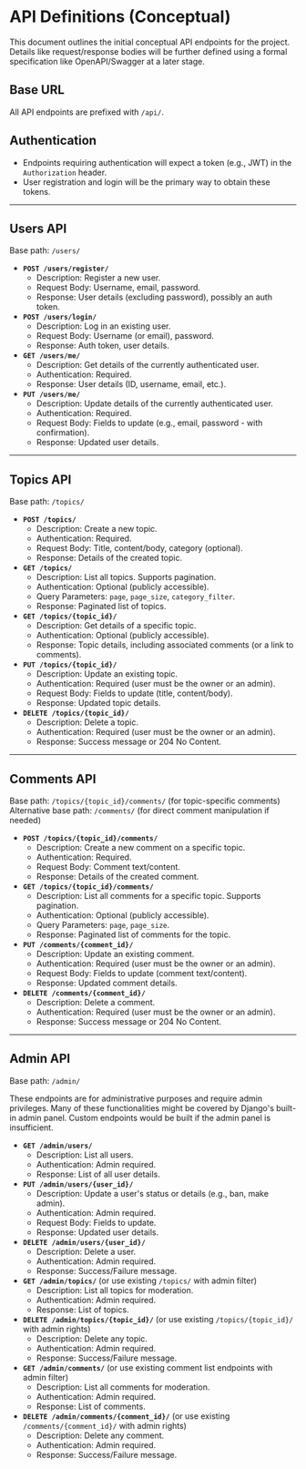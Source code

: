 # API Definitions (Conceptual)

This document outlines the initial conceptual API endpoints for the project.
Details like request/response bodies will be further defined using a formal
specification like OpenAPI/Swagger at a later stage.

## Base URL

All API endpoints are prefixed with `/api/`.

## Authentication

*   Endpoints requiring authentication will expect a token (e.g., JWT) in the
    `Authorization` header.
*   User registration and login will be the primary way to obtain these tokens.

---

## Users API

Base path: `/users/`

*   **`POST /users/register/`**
    *   Description: Register a new user.
    *   Request Body: Username, email, password.
    *   Response: User details (excluding password), possibly an auth token.
*   **`POST /users/login/`**
    *   Description: Log in an existing user.
    *   Request Body: Username (or email), password.
    *   Response: Auth token, user details.
*   **`GET /users/me/`**
    *   Description: Get details of the currently authenticated user.
    *   Authentication: Required.
    *   Response: User details (ID, username, email, etc.).
*   **`PUT /users/me/`**
    *   Description: Update details of the currently authenticated user.
    *   Authentication: Required.
    *   Request Body: Fields to update (e.g., email, password - with confirmation).
    *   Response: Updated user details.

---

## Topics API

Base path: `/topics/`

*   **`POST /topics/`**
    *   Description: Create a new topic.
    *   Authentication: Required.
    *   Request Body: Title, content/body, category (optional).
    *   Response: Details of the created topic.
*   **`GET /topics/`**
    *   Description: List all topics. Supports pagination.
    *   Authentication: Optional (publicly accessible).
    *   Query Parameters: `page`, `page_size`, `category_filter`.
    *   Response: Paginated list of topics.
*   **`GET /topics/{topic_id}/`**
    *   Description: Get details of a specific topic.
    *   Authentication: Optional (publicly accessible).
    *   Response: Topic details, including associated comments (or a link to comments).
*   **`PUT /topics/{topic_id}/`**
    *   Description: Update an existing topic.
    *   Authentication: Required (user must be the owner or an admin).
    *   Request Body: Fields to update (title, content/body).
    *   Response: Updated topic details.
*   **`DELETE /topics/{topic_id}/`**
    *   Description: Delete a topic.
    *   Authentication: Required (user must be the owner or an admin).
    *   Response: Success message or 204 No Content.

---

## Comments API

Base path: `/topics/{topic_id}/comments/` (for topic-specific comments)
Alternative base path: `/comments/` (for direct comment manipulation if needed)

*   **`POST /topics/{topic_id}/comments/`**
    *   Description: Create a new comment on a specific topic.
    *   Authentication: Required.
    *   Request Body: Comment text/content.
    *   Response: Details of the created comment.
*   **`GET /topics/{topic_id}/comments/`**
    *   Description: List all comments for a specific topic. Supports pagination.
    *   Authentication: Optional (publicly accessible).
    *   Query Parameters: `page`, `page_size`.
    *   Response: Paginated list of comments for the topic.
*   **`PUT /comments/{comment_id}/`**
    *   Description: Update an existing comment.
    *   Authentication: Required (user must be the owner or an admin).
    *   Request Body: Fields to update (comment text/content).
    *   Response: Updated comment details.
*   **`DELETE /comments/{comment_id}/`**
    *   Description: Delete a comment.
    *   Authentication: Required (user must be the owner or an admin).
    *   Response: Success message or 204 No Content.

---

## Admin API

Base path: `/admin/`

These endpoints are for administrative purposes and require admin privileges.
Many of these functionalities might be covered by Django's built-in admin panel.
Custom endpoints would be built if the admin panel is insufficient.

*   **`GET /admin/users/`**
    *   Description: List all users.
    *   Authentication: Admin required.
    *   Response: List of all user details.
*   **`PUT /admin/users/{user_id}/`**
    *   Description: Update a user's status or details (e.g., ban, make admin).
    *   Authentication: Admin required.
    *   Request Body: Fields to update.
    *   Response: Updated user details.
*   **`DELETE /admin/users/{user_id}/`**
    *   Description: Delete a user.
    *   Authentication: Admin required.
    *   Response: Success/Failure message.
*   **`GET /admin/topics/`** (or use existing `/topics/` with admin filter)
    *   Description: List all topics for moderation.
    *   Authentication: Admin required.
    *   Response: List of topics.
*   **`DELETE /admin/topics/{topic_id}/`** (or use existing `/topics/{topic_id}/` with admin rights)
    *   Description: Delete any topic.
    *   Authentication: Admin required.
    *   Response: Success/Failure message.
*   **`GET /admin/comments/`** (or use existing comment list endpoints with admin filter)
    *   Description: List all comments for moderation.
    *   Authentication: Admin required.
    *   Response: List of comments.
*   **`DELETE /admin/comments/{comment_id}/`** (or use existing `/comments/{comment_id}/` with admin rights)
    *   Description: Delete any comment.
    *   Authentication: Admin required.
    *   Response: Success/Failure message.
